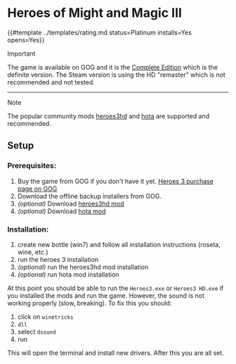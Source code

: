 # Heroes of Might and Magic III
<!-- script:Aliases [
    "Heroes 3",
    "Heroes III",
    "Heroes of Might and Magic 3",
    "Heroes of Might and Magic III",
    "HoMM 3"
] -->

{{#template ../templates/rating.md status=Platinum installs=Yes opens=Yes}}

> [!IMPORTANT]
> The game is available on GOG and it is the [Complete Edition](https://www.gog.com/en/game/heroes_of_might_and_magic_3_complete_edition) which is the definite version. The Steam version is using the HD "remaster" which is not recommended and not tested.
---
> [!NOTE]
> The popular community mods [heroes3hd](https://sites.google.com/site/heroes3hd/) and [hota](https://h3hota.com/en/download) are supported and recommended.

## Setup

### Prerequisites:
1. Buy the game from GOG if you don't have it yet. [Heroes 3 purchase page on GOG](https://www.gog.com/en/game/heroes_of_might_and_magic_3_complete_edition)
2. Download the offline backup installers from GOG.
3. *(optional)* Download [heroes3hd mod](https://sites.google.com/site/heroes3hd/)
4. *(optional)* Download [hota mod](https://h3hota.com/en/download)

### Installation:
1. create new bottle (win7) and follow all installation instructions (roseta, wine, etc.)
2. run the heroes 3 installation
3. *(optional)* run the heroes3hd mod installation
3. *(optional)* run hota mod installation

At this point you should be able to run the `Heroes3.exe` or `Heroes3 HD.exe` if you installed the mods and run the game. However, the sound is not working properly (slow, breaking). To fix this you should:

1. click on `winetricks`
2. `dll`
3. select `dsound`
4. run

This will open the terminal and install new drivers. After this you are all set.


